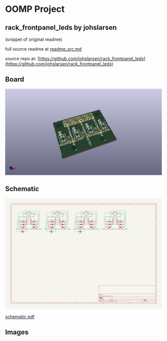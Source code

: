 # OOMP Project  
## rack_frontpanel_leds  by johslarsen  
  
(snippet of original readme)  
  
  
  full source readme at [readme_src.md](readme_src.md)  
  
source repo at: [https://github.com/johslarsen/rack_frontpanel_leds](https://github.com/johslarsen/rack_frontpanel_leds)  
## Board  
  
[![working_3d.png](working_3d_600.png)](working_3d.png)  
## Schematic  
  
[![working_schematic.png](working_schematic_600.png)](working_schematic.png)  
  
[schematic pdf](working_schematic.pdf)  
## Images  
